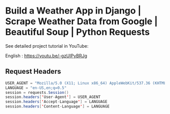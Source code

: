# Build a Weather App in Django | Scrape Weather Data from Google | Beautiful Soup | Python Requests
See detailed project tutorial in YouTube:

English : https://youtu.be/-gzUIPyBRJg

## Request Headers

```java
USER_AGENT = "Mozilla/5.0 (X11; Linux x86_64) AppleWebKit/537.36 (KHTML, like Gecko) Chrome/44.0.2403.157 Safari/537.36"
LANGUAGE = "en-US,en;q=0.5"
session = requests.Session()
session.headers['User-Agent'] = USER_AGENT
session.headers['Accept-Language'] = LANGUAGE
session.headers['Content-Language'] = LANGUAGE
```
